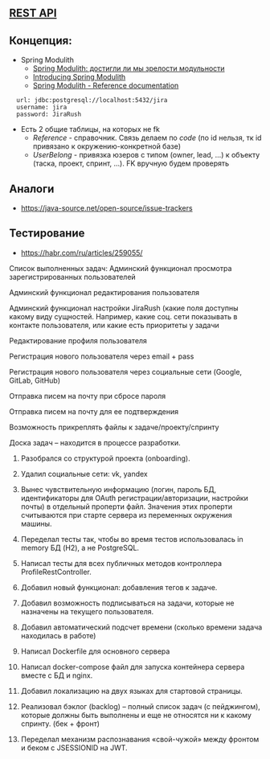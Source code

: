 ## [REST API](http://localhost:8080/doc)

## Концепция:
- Spring Modulith
  - [Spring Modulith: достигли ли мы зрелости модульности](https://habr.com/ru/post/701984/)
  - [Introducing Spring Modulith](https://spring.io/blog/2022/10/21/introducing-spring-modulith)
  - [Spring Modulith - Reference documentation](https://docs.spring.io/spring-modulith/docs/current-SNAPSHOT/reference/html/)

```
  url: jdbc:postgresql://localhost:5432/jira
  username: jira
  password: JiraRush
```
- Есть 2 общие таблицы, на которых не fk
  - _Reference_ - справочник. Связь делаем по _code_ (по id нельзя, тк id привязано к окружению-конкретной базе)
  - _UserBelong_ - привязка юзеров с типом (owner, lead, ...) к объекту (таска, проект, спринт, ...). FK вручную будем проверять

## Аналоги
- https://java-source.net/open-source/issue-trackers

## Тестирование
- https://habr.com/ru/articles/259055/

Список выполненных задач:
Админский функционал просмотра зарегистрированных пользователей

Админский функционал редактирования пользователя

Админский функционал настройки JiraRush (какие поля доступны какому виду сущностей. Например, какие соц. сети показывать в контакте пользователя, или какие есть приоритеты у задачи

Редактирование профиля пользователя

Регистрация нового пользователя через email + pass

Регистрация нового пользователя через социальные сети (Google, GitLab, GitHub)

Отправка писем на почту при сбросе пароля

Отправка писем на почту для ее подтверждения

Возможность прикреплять файлы к задаче/проекту/спринту

Доска задач – находится в процессе разработки.


1. Разобрался со структурой проекта (onboarding).

2. Удалил социальные сети: vk, yandex

3. Вынес чувствительную информацию (логин, пароль БД, идентификаторы для OAuth регистрации/авторизации, настройки почты) в отдельный проперти файл. Значения этих проперти считываются при старте сервера из переменных окружения машины.

4. Переделал тесты так, чтобы во время тестов использовалась in memory БД (H2), а не PostgreSQL.

5. Написал тесты для всех публичных методов контроллера ProfileRestController.

6. Добавил новый функционал: добавления тегов к задаче.

7. Добавил возможность подписываться на задачи, которые не назначены на текущего пользователя.

8. Добавил автоматический подсчет времени (сколько времени задача находилась в работе)

9. Написал Dockerfile для основного сервера

10. Написал docker-compose файл для запуска контейнера сервера вместе с БД и nginx.

11. Добавил локализацию на двух языках для стартовой страницы.

12. Реализовал бэклог (backlog) – полный список задач (с пейджингом), которые должны быть выполнены и еще не относятся ни к какому спринту. (бек + фронт)

13. Переделал механизм распознавания «свой-чужой» между фронтом и беком с JSESSIONID на JWT.
